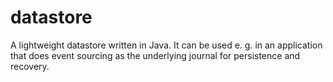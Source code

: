 datastore
=========

A lightweight datastore written in Java. It can be used e. g. in an application that does event sourcing as the underlying journal for persistence and recovery.
